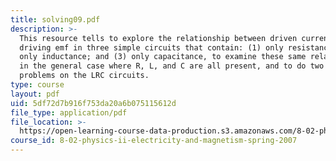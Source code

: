 ```yaml
---
title: solving09.pdf
description: >-
  This resource tells to explore the relationship between driven current and
  driving emf in three simple circuits that contain: (1) only resistance; (2)
  only inductance; and (3) only capacitance, to examine these same relationships
  in the general case where R, L, and C are all present, and to do two sample
  problems on the LRC circuits.
type: course
layout: pdf
uid: 5df72d7b916f753da20a6b075115612d
file_type: application/pdf
file_location: >-
  https://open-learning-course-data-production.s3.amazonaws.com/8-02-physics-ii-electricity-and-magnetism-spring-2007/5df72d7b916f753da20a6b075115612d_solving09.pdf
course_id: 8-02-physics-ii-electricity-and-magnetism-spring-2007
---
```

